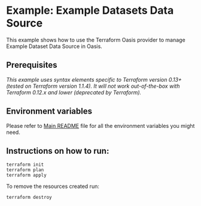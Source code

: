 # Example: Example Datasets Data Source

This example shows how to use the Terraform Oasis provider to manage Example Dataset Data Source in Oasis.

## Prerequisites

*This example uses syntax elements specific to Terraform version 0.13+ (tested on Terraform version 1.1.4).
It will not work out-of-the-box with Terraform 0.12.x and lower (deprecated by Terraform).*

## Environment variables
Please refer to [Main README](../../README.md) file for all the environment variables you might need.


## Instructions on how to run:
```
terraform init
terraform plan
terraform apply
```

To remove the resources created run:
```
terraform destroy
``` 